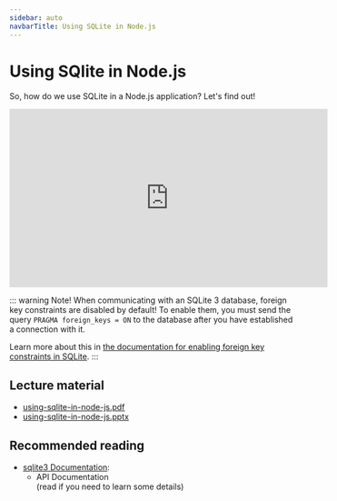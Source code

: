 ```yaml
---
sidebar: auto
navbarTitle: Using SQLite in Node.js
---
```


# Using SQlite in Node.js
So, how do we use SQLite in a Node.js application? Let's find out!

<iframe width="560" height="314" src="https://www.youtube.com/embed/65f7Fl0AEi8" frameborder="0" allow="accelerometer; autoplay; encrypted-media; gyroscope; picture-in-picture" allowfullscreen></iframe>

::: warning Note!
When communicating with an SQLite 3 database, foreign key constraints are disabled by default! To enable them, you must send the query `PRAGMA foreign_keys = ON` to the database after you have established a connection with it.

Learn more about this in [the documentation for enabling foreign key constraints in SQLite](https://www.sqlite.org/foreignkeys.html#fk_enable).
:::

## Lecture material
* [using-sqlite-in-node-js.pdf](using-sqlite-in-node-js.pdf)
* [using-sqlite-in-node-js.pptx](using-sqlite-in-node-js.pptx)

## Recommended reading
* [sqlite3 Documentation](https://github.com/mapbox/node-sqlite3/wiki):
    * API Documentation <br>
    (read if you need to learn some details)


